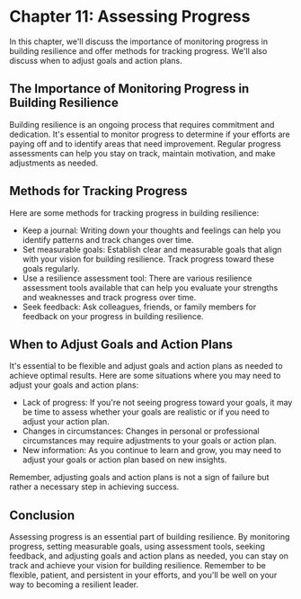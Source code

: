 Chapter 11: Assessing Progress
==============================

In this chapter, we'll discuss the importance of monitoring progress in building resilience and offer methods for tracking progress. We'll also discuss when to adjust goals and action plans.

The Importance of Monitoring Progress in Building Resilience
------------------------------------------------------------

Building resilience is an ongoing process that requires commitment and dedication. It's essential to monitor progress to determine if your efforts are paying off and to identify areas that need improvement. Regular progress assessments can help you stay on track, maintain motivation, and make adjustments as needed.

Methods for Tracking Progress
-----------------------------

Here are some methods for tracking progress in building resilience:

* Keep a journal: Writing down your thoughts and feelings can help you identify patterns and track changes over time.
* Set measurable goals: Establish clear and measurable goals that align with your vision for building resilience. Track progress toward these goals regularly.
* Use a resilience assessment tool: There are various resilience assessment tools available that can help you evaluate your strengths and weaknesses and track progress over time.
* Seek feedback: Ask colleagues, friends, or family members for feedback on your progress in building resilience.

When to Adjust Goals and Action Plans
-------------------------------------

It's essential to be flexible and adjust goals and action plans as needed to achieve optimal results. Here are some situations where you may need to adjust your goals and action plans:

* Lack of progress: If you're not seeing progress toward your goals, it may be time to assess whether your goals are realistic or if you need to adjust your action plan.
* Changes in circumstances: Changes in personal or professional circumstances may require adjustments to your goals or action plan.
* New information: As you continue to learn and grow, you may need to adjust your goals or action plan based on new insights.

Remember, adjusting goals and action plans is not a sign of failure but rather a necessary step in achieving success.

Conclusion
----------

Assessing progress is an essential part of building resilience. By monitoring progress, setting measurable goals, using assessment tools, seeking feedback, and adjusting goals and action plans as needed, you can stay on track and achieve your vision for building resilience. Remember to be flexible, patient, and persistent in your efforts, and you'll be well on your way to becoming a resilient leader.
